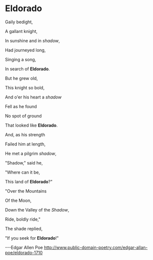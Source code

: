 # Eldorado

Gaily bedight,

A gallant knight,

In sunshine and in _shadow_,

Had journeyed long,

Singing a song,

In search of **Eldorado**.



But he grew old,

This knight so bold,

And o'er his heart a _shadow_

Fell as he found

No spot of ground

That looked like **Eldorado**.



And, as his strength

Failed him at length,

He met a pilgrim _shadow_,

"Shadow," said he,

"Where can it be,

This land of **Eldorado**?"



"Over the Mountains

Of the Moon,

Down the Valley of the _Shadow_,

Ride, boldly ride,"

The shade replied,

"If you seek for **Eldorado**!"


---Edgar Allen Poe 
   http://www.public-domain-poetry.com/edgar-allan-poe/eldorado-1710
